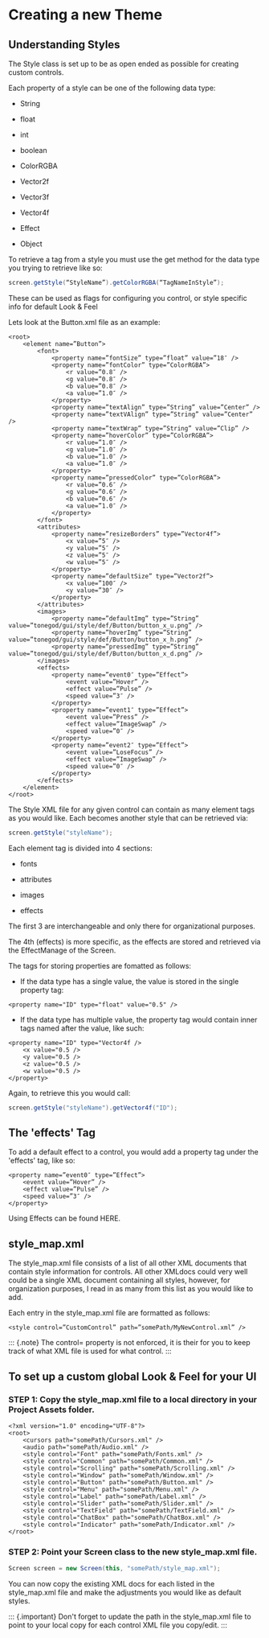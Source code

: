 Creating a new Theme
====================

Understanding Styles
--------------------

The Style class is set up to be as open ended as possible for creating
custom controls.

Each property of a style can be one of the following data type:

-   String

-   float

-   int

-   boolean

-   ColorRGBA

-   Vector2f

-   Vector3f

-   Vector4f

-   Effect

-   Object

To retrieve a tag from a style you must use the get method for the data
type you trying to retrieve like so:

```java
screen.getStyle(“StyleName”).getColorRGBA(“TagNameInStyle”);
```

These can be used as flags for configuring you control, or style
specific info for default Look & Feel

Lets look at the Button.xml file as an example:

``` {.htmlblock}
<root>
    <element name=”Button”>
        <font>
            <property name=”fontSize” type=”float” value=”18″ />
            <property name=”fontColor” type=”ColorRGBA”>
                <r value=”0.8″ />
                <g value=”0.8″ />
                <b value=”0.8″ />
                <a value=”1.0″ />
            </property>
            <property name=”textAlign” type=”String” value=”Center” />
            <property name=”textVAlign” type=”String” value=”Center” />
            <property name=”textWrap” type=”String” value=”Clip” />
            <property name=”hoverColor” type=”ColorRGBA”>
                <r value=”1.0″ />
                <g value=”1.0″ />
                <b value=”1.0″ />
                <a value=”1.0″ />
            </property>
            <property name=”pressedColor” type=”ColorRGBA”>
                <r value=”0.6″ />
                <g value=”0.6″ />
                <b value=”0.6″ />
                <a value=”1.0″ />
            </property>
        </font>
        <attributes>
            <property name=”resizeBorders” type=”Vector4f”>
                <x value=”5″ />
                <y value=”5″ />
                <z value=”5″ />
                <w value=”5″ />
            </property>
            <property name=”defaultSize” type=”Vector2f”>
                <x value=”100″ />
                <y value=”30″ />
            </property>
        </attributes>
        <images>
            <property name=”defaultImg” type=”String” value=”tonegod/gui/style/def/Button/button_x_u.png” />
            <property name=”hoverImg” type=”String” value=”tonegod/gui/style/def/Button/button_x_h.png” />
            <property name=”pressedImg” type=”String” value=”tonegod/gui/style/def/Button/button_x_d.png” />
        </images>
        <effects>
            <property name=”event0″ type=”Effect”>
                <event value=”Hover” />
                <effect value=”Pulse” />
                <speed value=”3″ />
            </property>
            <property name=”event1″ type=”Effect”>
                <event value=”Press” />
                <effect value=”ImageSwap” />
                <speed value=”0″ />
            </property>
            <property name=”event2″ type=”Effect”>
                <event value=”LoseFocus” />
                <effect value=”ImageSwap” />
                <speed value=”0″ />
            </property>
        </effects>
    </element>
</root>
```

The Style XML file for any given control can contain as many element
tags as you would like. Each becomes another style that can be retrieved
via:

```java
screen.getStyle("styleName");
```

Each element tag is divided into 4 sections:

-   fonts

-   attributes

-   images

-   effects

The first 3 are interchangeable and only there for organizational
purposes.

The 4th (effects) is more specific, as the effects are stored and
retrieved via the EffectManage of the Screen.

The tags for storing properties are fomatted as follows:

-   If the data type has a single value, the value is stored in the
    single property tag:

``` {.htmlblock}
<property name="ID" type="float" value="0.5" />
```

-   If the data type has multiple value, the property tag would contain
    inner tags named after the value, like such:

``` {.htmlblock}
<property name="ID" type="Vector4f />
    <x value="0.5 />
    <y value="0.5 />
    <z value="0.5 />
    <w value="0.5 />
</property>
```

Again, to retrieve this you would call:

```java
screen.getStyle("styleName").getVector4f("ID");
```

The \'effects\' Tag
-------------------

To add a default effect to a control, you would add a property tag under
the \'effects\' tag, like so:

``` {.htmlblock}
<property name=”event0″ type=”Effect”>
    <event value=”Hover” />
    <effect value=”Pulse” />
    <speed value=”3″ />
</property>
```

Using Effects can be found HERE.

style\_map.xml
--------------

The style\_map.xml file consists of a list of all other XML documents
that contain style information for controls. All other XMLdocs could
very well could be a single XML document containing all styles, however,
for organization purposes, I read in as many from this list as you would
like to add.

Each entry in the style\_map.xml file are formatted as follows:

``` {.htmlblock}
<style control=”CustomControl” path=”somePath/MyNewControl.xml” />
```

::: {.note}
The control= property is not enforced, it is their for you to keep track
of what XML file is used for what control.
:::

To set up a custom global Look & Feel for your UI
-------------------------------------------------

### STEP 1: Copy the style\_map.xml file to a local directory in your Project Assets folder.

``` {.htmlblock}
<?xml version="1.0" encoding="UTF-8"?>
<root>
    <cursors path="somePath/Cursors.xml" />
    <audio path="somePath/Audio.xml" />
    <style control="Font" path="somePath/Fonts.xml" />
    <style control="Common" path="somePath/Common.xml" />
    <style control="Scrolling" path="somePath/Scrolling.xml" />
    <style control="Window" path="somePath/Window.xml" />
    <style control="Button" path="somePath/Button.xml" />
    <style control="Menu" path="somePath/Menu.xml" />
    <style control="Label" path="somePath/Label.xml" />
    <style control="Slider" path="somePath/Slider.xml" />
    <style control="TextField" path="somePath/TextField.xml" />
    <style control="ChatBox" path="somePath/ChatBox.xml" />
    <style control="Indicator" path="somePath/Indicator.xml" />
</root>
```

### STEP 2: Point your Screen class to the new style\_map.xml file.

```java
Screen screen = new Screen(this, "somePath/style_map.xml");
```

You can now copy the existing XML docs for each listed in the
style\_map.xml file and make the adjustments you would like as default
styles.

::: {.important}
Don't forget to update the path in the style\_map.xml file to point to
your local copy for each control XML file you copy/edit.
:::
